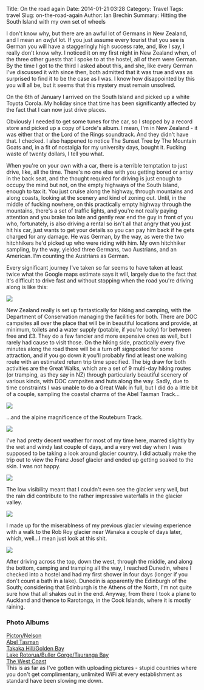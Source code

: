 Title: On the road again
Date: 2014-01-21 03:28
Category: Travel
Tags: travel
Slug: on-the-road-again
Author: Ian Brechin
Summary: Hitting the South Island with my own set of wheels


I don't know why, but there are an awful lot of Germans in New Zealand, and I mean an *awful* lot. If you just assume every tourist that you see is German you will have a staggeringly high success rate, and, like I say, I really don't know why. I noticed it on my first night in New Zealand when, of the three other guests that I spoke to at the hostel, all of them were German. By the time I got to the third I asked about this, and she, like every German I've discussed it with since then, both admitted that it was true and was as surprised to find it to be the case as I was. I know how disappointed by this you will all be, but it seems that this mystery must remain unsolved.  

On the 6th of January I arrived on the South Island and picked up a white Toyota Corola. My holiday since that time has been significantly affected by the fact that I can now just drive places.  

Obviously I needed to get some tunes for the car, so I stopped by a record store and picked up a copy of Lorde's album. I mean, I'm in New Zealand - it was either that or the Lord of the Rings soundtrack. And they didn't have that. I checked. I also happened to notice The Sunset Tree by The Mountain Goats and, in a fit of nostalgia for my university days, bought it. Fucking waste of twenty dollars, I tell you what.  

When you're on your own with a car, there is a terrible temptation to just drive, like, all the time. There's no one else with you getting bored or antsy in the back seat, and the thought required for driving is just enough to occupy the mind but not, on the empty highways of the South Island, enough to tax it. You just cruise along the highway, through mountains and along coasts, looking at the scenery and kind of zoning out. Until, in the middle of fucking nowhere, on this practically empty highway through the mountains, there's a set of traffic lights, and you're not really paying attention and you brake too late and gently rear end the guy in front of you who, fortunately, is also driving a rental so isn't all that angry that you just hit his car, just wants to get your details so you can pay him back if he gets charged for any damage. He was German, by the way, as were the two hitchhikers he'd picked up who were riding with him. My own hitchhiker sampling, by the way, yielded three Germans, two Austrians, and an American. I'm counting the Austrians as German.  

Every significant journey I've taken so far seems to have taken at least twice what the Google maps estimate says it will, largely due to the fact that it's difficult to drive fast and without stopping when the road you're driving along is like this:  

![](https://lh4.googleusercontent.com/-PYZrD6o2GoA/Utm-esxQ_4I/AAAAAAAAGW0/mqcZ0lI66rA/s768/DSC04447.JPG)

New Zealand really is set up fantastically for hiking and camping, with the Department of Conservation managing the facilities for both. There are DOC campsites all over the place that will be in beautiful locations and provide, at minimum, toilets and a water supply (potable, if you're lucky) for between free and £3. They do a few fancier and more expensive ones as well, but I rarely had cause to visit those. On the hiking side, practically every five minutes along the road there will be a turn off signposted for some attraction, and if you go down it you'll probably find at least one walking route with an estimated return trip time specified. The big draw for both activities are the Great Walks, which are a set of 9 multi-day hiking routes (or tramping, as they say in NZ) through particularly beautiful scenery of various kinds, with DOC campsites and huts along the way. Sadly, due to time constraints I was unable to do a Great Walk in full, but I did do a little bit of a couple, sampling the coastal charms of the Abel Tasman Track...  

![](https://lh6.googleusercontent.com/-idFLeefj6Uw/UtJawITXf3I/AAAAAAAAGLU/BTvE3Ki2omw/s768/DSC04157.JPG)

...and the alpine magnificence of the Routeburn Track.  

![](https://lh6.googleusercontent.com/-0w5pvbTL2_I/UuiOoPf1mMI/AAAAAAAAG20/D0TI3ApneSM/s768/DSC05035.JPG)

I've had pretty decent weather for most of my time here, marred slightly by the wet and windy last couple of days, and a very wet day when I was supposed to be taking a look around glacier country. I did actually make the trip out to view the Franz Josef glacier and ended up getting soaked to the skin. I was not happy.  

![](https://lh6.googleusercontent.com/-_GvfQ0BVxec/UtnB0Uon5mI/AAAAAAAAGbY/FgwzbQakyJw/s768/DSC04585.JPG)

The low visibility meant that I couldn't even see the glacier very well, but the rain did contribute to the rather impressive waterfalls in the glacier valley.  

![](https://lh6.googleusercontent.com/-KtgGx7qi54o/UtnBdHNknBI/AAAAAAAAGaw/xHjHjkNvx1w/s768/DSC04572.JPG)

I made up for the miserablness of my previous glacier viewing experience with a walk to the Rob Roy glacier near Wanaka a couple of days later, which, well...I mean just look at this shit.  

![](https://lh4.googleusercontent.com/-BDFb-VSXKh4/Ut3n5mbgr-I/AAAAAAAAGeQ/qt4FTb24TqM/s768/DSC04758.JPG)

After driving across the top, down the west, through the middle, and along the bottom, camping and tramping all the way, I reached Dunedin, where I checked into a hostel and had my first shower in four days (longer if you don't count a bath in a lake). Dunedin is apparently the Edinburgh of the South; considering that Edinburgh is the Athens of the North, I'm not quite sure how that all shakes out in the end. Anyway, from there I took a plane to Auckland and thence to Rarotonga, in the Cook Islands, where it is mostly raining.  

### Photo Albums

[Picton/Nelson](https://picasaweb.google.com/110277251572045373854/PictonNelson?authkey=Gv1sRgCKjf2qLawbzORA)  
[Abel Tasman](https://picasaweb.google.com/110277251572045373854/AbelTasman?authuser=0&authkey=Gv1sRgCMPgoKWVhJqrPA&feat=directlink)  
[Takaka Hill/Golden Bay](https://picasaweb.google.com/110277251572045373854/TakakaHillGoldenBay?authuser=0&authkey=Gv1sRgCK_Wya6PqYW16gE&feat=directlink)  
[Lake Rotorua/Buller Gorge/Tauranga Bay](https://picasaweb.google.com/110277251572045373854/LakeRotoruaBullerGorgeTaurangaBay?authuser=0&authkey=Gv1sRgCOWDw8204rKO0wE&feat=directlink)  
[The West Coast](https://picasaweb.google.com/110277251572045373854/WestCoastNewZealand?authuser=0&authkey=Gv1sRgCKnr8NHB1N_Vcg&feat=directlink)  
This is as far as I've gotten with uploading pictures - stupid countries where you don't get complimentary, unlimited WiFi at every establishment as standard have been slowing me down.  